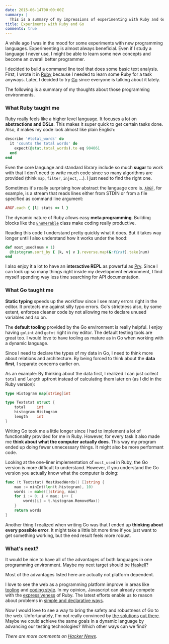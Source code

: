 ```yaml
---
date: 2015-06-14T00:00:00Z
summary: |
  This is a summary of my impressions of experimenting with Ruby and Go.
title: Experiments with Ruby and Go
comments: true
---
```


A while ago I was in the mood for some experiments with new programming languages.
Experimenting is almost always beneficial.
Even if I study a language I never use, I might be able to learn some new concepts
and become an overall better programmer.

I decided to build a command line tool that does some basic text analysis.
First, I wrote it in [Ruby](https://github.com/jorinvo/textstat-rb)
because I needed to learn some Ruby for a task anyways.
Later, I decided to try [Go](https://github.com/jorinvo/textstat-go)
since everyone is talking about it lately.

The following is a summary of my thoughts about those programming environments.


### What Ruby taught me

Ruby really feels like a higher level language.
It focuses a lot on __abstractions and DSLs__.
This makes it super quick to get certain tasks done.
Also, it makes my code look almost like plain English:

```ruby
describe '#total_words' do
  it 'counts the total words' do
    expect(@stat.total_words).to eq 904061
  end
end
```

Even the core language and standard library include so much __sugar__ to work with
that I don't need to write much code since so many algorithms are provided (think `map`, `filter`, `inject`, ...).
I just need to find the right one.

Sometimes it's really surprising how abstract the language core is.
[`ARGF`](https://ruby-doc.org/core-1.9.3/ARGF.html), for example, is a stream that
reads lines either from STDIN or from a file specified as command line argument:

```ruby
ARGF.each { |l| stats << l }
```

The dynamic nature of Ruby allows easy __meta programming__.
Building blocks like the [`Enumerable`](https://ruby-doc.org/core-2.2.2/Enumerable.html) class make coding really productive.

Reading this code I understand pretty quickly what it does.
But it takes way longer until I also understand how it works under the hood:

```ruby
def most_used(num = 1)
  @histogram.sort_by { |k, v| v }.reverse.map(&:first).take(num)
end
```

I also enjoy it a lot to have an __interactive REPL__ as powerful as [Pry](https://pryrepl.org/).
Since I can look up so many things right inside my development environment,
I find myself spending way less time searching for API documentation.


### What Go taught me

__Static typing__ speeds up the workflow since I see many errors right in the editor.
It protects me against silly typo errors.
Go's strictness also, by some extent, enforces cleaner code by not allowing me to declare unused variables and so on.

The __default tooling__ provided by the Go environment is really helpful.
I enjoy having `golint` and `gofmt` right in my editor.
The default testing tools are great too.
I would love to have tooling as mature as in Go when working with a dynamic language.

Since I need to declare the types of my data in Go,
I need to think more about relations and architecture.
By being forced to think about the __data first__, I separate concerns earlier on.

As an example: By thinking about the data first, I realized I can just collect `total` and `length` upfront
instead of calculating them later on (as I did in the Ruby version):

```go
type Histogram map[string]int

type Textstat struct {
	total     int
	histogram Histogram
	length    int
}
```

Writing Go took me a little longer since I had to implement a lot of functionality provided for me in Ruby.
However, for every task it also made me __think about what the computer actually does__.
This way my program ended up doing fewer unnecessary things. It might also be more performant code.

Looking at the one-liner implementation of `most_used` in Ruby,
the Go version is more difficult to understand.
However, if you understand the Go version you actually know what the computer is doing:

```go
func (t Textstat) MostUsedWords() []string {
	max := minInt(len(t.histogram), 10)
	words := make([]string, max)
	for i := 0; i < max; i++ {
		words[i] = t.histogram.RemoveMax()
	}
	return words
}
```

Another thing I realized when writing Go was
that I ended up __thinking about every possible error__.
It might take a little bit more time if you just want to get something working, but the end result feels more robust.


### What's next?

It would be nice to have all of the advantages of both languages in one programming environment.
Maybe my next target should be [Haskell](https://learnyouahaskell.com/)?

Most of the advantages listed here are actually not platform dependent.

I love to see the web as a programming platform improve in areas
like [tooling](https://github.com/marijnh/tern) and [coding style](https://github.com/feross/standard).
In my opinion, Javascript can already compete with the [expressiveness](https://ramdajs.com/) of Ruby.
The latest efforts enable us to reason about problems in [simple and declarative ways](https://github.com/staltz/todomvc-cycle).

Now I would love to see a way to bring the safety and robustness of Go to the web.
Unfortunately, I'm not really convinced by [the solutions](https://www.typescriptlang.org/) [out there](https://flowtype.org/).
Maybe we could achieve the same goals in a dynamic language by advancing our testing technologies?
Which other ways can we find?


_There are more comments on [Hacker News](https://news.ycombinator.com/item?id=9714751)._
